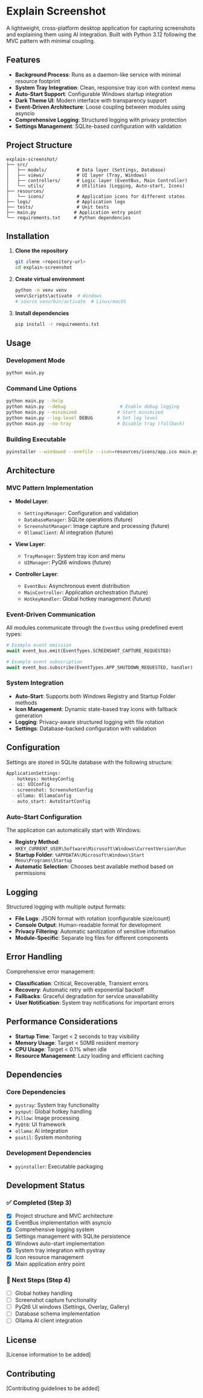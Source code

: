 # Explain Screenshot

A lightweight, cross-platform desktop application for capturing screenshots and explaining them using AI integration. Built with Python 3.12 following the MVC pattern with minimal coupling.

## Features

- **Background Process**: Runs as a daemon-like service with minimal resource footprint
- **System Tray Integration**: Clean, responsive tray icon with context menu
- **Auto-Start Support**: Configurable Windows startup integration
- **Dark Theme UI**: Modern interface with transparency support
- **Event-Driven Architecture**: Loose coupling between modules using asyncio
- **Comprehensive Logging**: Structured logging with privacy protection
- **Settings Management**: SQLite-based configuration with validation

## Project Structure

```
explain-screenshot/
├── src/
│   ├── models/           # Data layer (Settings, Database)
│   ├── views/            # UI layer (Tray, Windows)
│   ├── controllers/      # Logic layer (EventBus, Main Controller)
│   └── utils/            # Utilities (Logging, Auto-start, Icons)
├── resources/
│   └── icons/            # Application icons for different states
├── logs/                 # Application logs
├── tests/                # Unit tests
├── main.py              # Application entry point
└── requirements.txt     # Python dependencies
```

## Installation

1. **Clone the repository**
   ```bash
   git clone <repository-url>
   cd explain-screenshot
   ```

2. **Create virtual environment**
   ```bash
   python -m venv venv
   venv\Scripts\activate  # Windows
   # source venv/bin/activate  # Linux/macOS
   ```

3. **Install dependencies**
   ```bash
   pip install -r requirements.txt
   ```

## Usage

### Development Mode
```bash
python main.py
```

### Command Line Options
```bash
python main.py --help
python main.py --debug                    # Enable debug logging
python main.py --minimized               # Start minimized
python main.py --log-level DEBUG         # Set log level
python main.py --no-tray                 # Disable tray (fallback)
```

### Building Executable
```bash
pyinstaller --windowed --onefile --icon=resources/icons/app.ico main.py
```

## Architecture

### MVC Pattern Implementation

- **Model Layer**:
  - `SettingsManager`: Configuration and validation
  - `DatabaseManager`: SQLite operations (future)
  - `ScreenshotManager`: Image capture and processing (future)
  - `OllamaClient`: AI integration (future)

- **View Layer**:
  - `TrayManager`: System tray icon and menu
  - `UIManager`: PyQt6 windows (future)

- **Controller Layer**:
  - `EventBus`: Asynchronous event distribution
  - `MainController`: Application orchestration (future)
  - `HotkeyHandler`: Global hotkey management (future)

### Event-Driven Communication

All modules communicate through the `EventBus` using predefined event types:

```python
# Example event emission
await event_bus.emit(EventTypes.SCREENSHOT_CAPTURE_REQUESTED)

# Example event subscription
await event_bus.subscribe(EventTypes.APP_SHUTDOWN_REQUESTED, handler)
```

### System Integration

- **Auto-Start**: Supports both Windows Registry and Startup Folder methods
- **Icon Management**: Dynamic state-based tray icons with fallback generation
- **Logging**: Privacy-aware structured logging with file rotation
- **Settings**: Database-backed configuration with validation

## Configuration

Settings are stored in SQLite database with the following structure:

```python
ApplicationSettings:
  - hotkeys: HotkeyConfig
  - ui: UIConfig
  - screenshot: ScreenshotConfig
  - ollama: OllamaConfig
  - auto_start: AutoStartConfig
```

### Auto-Start Configuration

The application can automatically start with Windows:

- **Registry Method**: `HKEY_CURRENT_USER\Software\Microsoft\Windows\CurrentVersion\Run`
- **Startup Folder**: `%APPDATA%\Microsoft\Windows\Start Menu\Programs\Startup`
- **Automatic Selection**: Chooses best available method based on permissions

## Logging

Structured logging with multiple output formats:

- **File Logs**: JSON format with rotation (configurable size/count)
- **Console Output**: Human-readable format for development
- **Privacy Filtering**: Automatic sanitization of sensitive information
- **Module-Specific**: Separate log files for different components

## Error Handling

Comprehensive error management:

- **Classification**: Critical, Recoverable, Transient errors
- **Recovery**: Automatic retry with exponential backoff
- **Fallbacks**: Graceful degradation for service unavailability
- **User Notification**: System tray notifications for important errors

## Performance Considerations

- **Startup Time**: Target < 2 seconds to tray visibility
- **Memory Usage**: Target < 50MB resident memory
- **CPU Usage**: Target < 0.1% when idle
- **Resource Management**: Lazy loading and efficient caching

## Dependencies

### Core Dependencies
- `pystray`: System tray functionality
- `pynput`: Global hotkey handling
- `Pillow`: Image processing
- `PyQt6`: UI framework
- `ollama`: AI integration
- `psutil`: System monitoring

### Development Dependencies
- `pyinstaller`: Executable packaging

## Development Status

### ✅ Completed (Step 3)
- [x] Project structure and MVC architecture
- [x] EventBus implementation with asyncio
- [x] Comprehensive logging system
- [x] Settings management with SQLite persistence
- [x] Windows auto-start implementation
- [x] System tray integration with pystray
- [x] Icon resource management
- [x] Main application entry point

### 🚧 Next Steps (Step 4)
- [ ] Global hotkey handling
- [ ] Screenshot capture functionality
- [ ] PyQt6 UI windows (Settings, Overlay, Gallery)
- [ ] Database schema implementation
- [ ] Ollama AI client integration

## License

[License information to be added]

## Contributing

[Contributing guidelines to be added]
